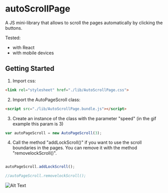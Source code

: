 # autoScrollPage
A JS mini-library that allows to scroll the pages automatically by clicking the buttons.

Tested:
  * with React
  * with mobile devices

## Getting Started
1) Import css: 
```html
<link rel="stylesheet" href="./lib/AutoScrollPage.css">
```
2) Import the AutoPageScroll class:
```html
<script src="./lib/AutoScrollPage.bundle.js"></script>
```
3) Create an instance of the class with the parameter "speed" (in the gif example this param is 3)
```javascript
var autoPageScroll = new AutoPageScroll(3);
```
4) Call the method "addLockScroll()" if you want to use the scroll boundaries in the pages. You can remove it with the method "removelockScroll()".
```javascript

autoPageScroll.addLockScroll(); 

//autoPageScroll.removelockScroll();
```

![Alt Text](https://media.giphy.com/media/APqdCCpIZw7JD5xHok/giphy.gif)

